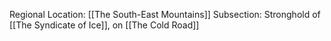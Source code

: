 Regional Location: [[The South-East Mountains]]
Subsection: Stronghold of [[The Syndicate of Ice]], on [[The Cold Road]]
